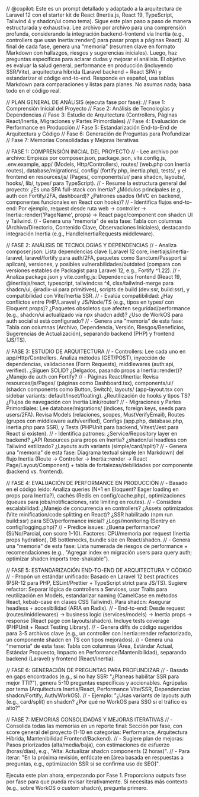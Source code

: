 // @copilot: Este es un prompt detallado y adaptado a la arquitectura de Laravel 12 con el starter kit de React (Inertia.js, React 19, TypeScript, Tailwind 4 y shadcn/ui como tema). Sigue este plan paso a paso de manera estructurada y exhaustiva. Lee archivo por archivo para una comprensión profunda, considerando la integración backend-frontend vía Inertia (e.g., controllers que usan Inertia::render() para pasar props a páginas React). Al final de cada fase, genera una "memoria" (resumen clave en formato Markdown con hallazgos, riesgos y sugerencias iniciales). Luego, haz preguntas específicas para aclarar dudas y mejorar el análisis. El objetivo es evaluar la salud general, performance en producción (incluyendo SSR/Vite), arquitectura híbrida (Laravel backend + React SPA) y estandarizar el código end-to-end. Responde en español, usa tablas Markdown para comparaciones y listas para planes. No asumas nada; basa todo en el código real.

// PLAN GENERAL DE ANÁLISIS (ejecuta fase por fase):
// Fase 1: Comprensión Inicial del Proyecto
// Fase 2: Análisis de Tecnologías y Dependencias
// Fase 3: Estudio de Arquitectura (Controllers, Páginas React/Inertia, Migraciones y Partes Primordiales)
// Fase 4: Evaluación de Performance en Producción
// Fase 5: Estandarización End-to-End de Arquitectura y Código
// Fase 6: Generación de Preguntas para Profundizar
// Fase 7: Memorias Consolidadas y Mejoras Iterativas

// FASE 1: COMPRENSIÓN INICIAL DEL PROYECTO
// - Lee archivo por archivo: Empieza por composer.json, package.json, vite.config.js, .env.example, app/ (Models, Http/Controllers), routes/ (web.php con Inertia routes), database/migrations/, config/ (fortify.php, inertia.php), tests/, y el frontend en resources/js/ (Pages/, components/ui/ para shadcn, layouts/, hooks/, lib/, types/ para TypeScript).
// - Resume la estructura general del proyecto: ¿Es una SPA full-stack con Inertia? ¿Módulos principales (e.g., auth con Fortify/2FA, dashboard)? ¿Patrones usados (MVC en backend, componentes funcionales en React con hooks)?
// - Identifica flujos end-to-end: Por ejemplo, request desde ruta web -> controller -> Inertia::render('PageName', props) -> React page/component con shadcn UI y Tailwind.
// - Genera una "memoria" de esta fase: Tabla con columnas (Archivo/Directorio, Contenido Clave, Observaciones Iniciales), destacando integración Inertia (e.g., HandleInertiaRequests middleware).

// FASE 2: ANÁLISIS DE TECNOLOGIAS Y DEPENDENCIAS
// - Analiza composer.json: Lista dependencias clave (Laravel 12 core, inertiajs/inertia-laravel, laravel/fortify para auth/2FA, paquetes como Sanctum/Passport si aplican), versiones, y posibles vulnerabilidades/outdated (compara con versiones estables de Packagist para Laravel 12, e.g., Fortify ^1.22).
// - Analiza package.json y vite.config.js: Dependencias frontend (React 19, @inertiajs/react, typescript, tailwindcss ^4, clsx/tailwind-merge para shadcn/ui, @radix-ui para primitives), scripts de build (dev:ssr, build:ssr), y compatibilidad con Vite/Inertia SSR.
// - Evalúa compatibilidad: ¿Hay conflictos entre PHP/Laravel y JS/Node/TS (e.g., tipos en types/ con Eloquent props)? ¿Paquetes obsoletos que afecten seguridad/performance (e.g., shadcn/ui actualizado vía npx shadcn add)? ¿Uso de WorkOS para auth social si está configurado?
// - Genera una "memoria" de esta fase: Tabla con columnas (Archivo, Dependencia, Versión, Riesgos/Beneficios, Sugerencias de Actualización), separando backend (PHP) y frontend (JS/TS).

// FASE 3: ESTUDIO DE ARQUITECTURA
// - Controllers: Lee cada uno en app/Http/Controllers. Analiza métodos (GET/POST), inyección de dependencias, validaciones (Form Requests), middlewares (auth:api, verified). ¿Siguen SOLID? ¿Delgados, pasando props a Inertia::render()? ¿Manejo de auth con Fortify?
// - Páginas React/Inertia: Revisa resources/js/Pages/ (páginas como Dashboard.tsx), components/ui/ (shadcn components como Button, Switch), layouts/ (app-layout.tsx con sidebar variants: default/inset/floating). ¿Reutilización de hooks y tipos TS? ¿Flujos de navegación con Inertia Link/router?
// - Migraciones y Partes Primordiales: Lee database/migrations/ (índices, foreign keys, seeds para users/2FA). Revisa Models (relaciones, scopes, MustVerifyEmail), Routes (grupos con middleware auth/verified), Configs (app.php, database.php, inertia.php para SSR), y Tests (PHPUnit para backend, Vitest/Jest para React si existen).
// - Identifica patrones: ¿Service/Repository layer en backend? ¿API Resources para props en Inertia? ¿shadcn/ui headless con Tailwind estilizado? ¿Layouts auth variants (simple/card/split)?
// - Genera una "memoria" de esta fase: Diagrama textual simple (en Markdown) del flujo Inertia (Route -> Controller -> Inertia::render -> React Page/Layout/Component) + tabla de fortalezas/debilidades por componente (backend vs. frontend).

// FASE 4: EVALUACIÓN DE PERFORMANCE EN PRODUCCIÓN
// - Basado en el código leído: Analiza queries (N+1 en Eloquent? Eager loading en props para Inertia?), cachés (Redis en config/cache.php), optimizaciones (queues para jobs/notificaciones, rate limiting en routes).
// - Considera escalabilidad: ¿Manejo de concurrencia en controllers? ¿Assets optimizados (Vite minification/code splitting en React)? ¿SSR habilitado (npm run build:ssr) para SEO/performance inicial? ¿Logs/monitoring (Sentry en config/logging.php)?
// - Predice issues: ¿Buena performance? (Sí/No/Parcial, con score 1-10). Factores: CPU/memoria por request (Inertia props hydration), DB bottlenecks, bundle size en React/shadcn.
// - Genera una "memoria" de esta fase: Lista numerada de riesgos de performance + recomendaciones (e.g., "Agregar index en migración users para query auth; optimizar shadcn imports tree-shakable").

// FASE 5: ESTANDARIZACIÓN END-TO-END DE ARQUITECTURA Y CÓDIGO
// - Propón un estándar unificado: Basado en Laravel 12 best practices (PSR-12 para PHP, ESLint/Prettier + TypeScript strict para JS/TS). Sugiere refactor: Separar lógica de controllers a Services, usar Traits para reutilización en Models, estandarizar naming (CamelCase en métodos React, kebab-case en clases CSS Tailwind). Para shadcn: Asegurar headless + accesibilidad (ARIA en Radix).
// - End-to-end: Desde request (routes/middlewares) -> business logic (services/models) -> Inertia props -> response (React page con layouts/shadcn). Incluye tests coverage (PHPUnit + React Testing Library).
// - Genera diffs de código sugeridos para 3-5 archivos clave (e.g., un controller con Inertia::render refactorizado, un componente shadcn en TS con tipos mejorados).
// - Genera una "memoria" de esta fase: Tabla con columnas (Área, Estándar Actual, Estándar Propuesto, Impacto en Performance/Mantenibilidad), separando backend (Laravel) y frontend (React/Inertia).

// FASE 6: GENERACIÓN DE PREGUNTAS PARA PROFUNDIZAR
// - Basado en gaps encontrados (e.g., si no hay SSR: "¿Planeas habilitar SSR para mejor TTI?"), genera 5-10 preguntas específicas y accionables. Agrúpalas por tema (Arquitectura Inertia/React, Performance Vite/SSR, Dependencias shadcn/Fortify, Auth/WorkOS).
// - Ejemplo: "¿Usas variants de layouts auth (e.g., card/split) en shadcn? ¿Por qué no WorkOS para SSO si el tráfico es alto?"

// FASE 7: MEMORIAS CONSOLIDADAS Y MEJORAS ITERATIVAS
// - Consolida todas las memorias en un reporte final: Sección por fase, con score general del proyecto (1-10 en categorías: Performance, Arquitectura Híbrida, Mantenibilidad Frontend/Backend).
// - Sugiere plan de mejoras: Pasos priorizados (alta/media/baja), con estimaciones de esfuerzo (horas/días), e.g., "Alta: Actualizar shadcn components (2 horas)".
// - Para iterar: "En la próxima revisión, enfócate en [área basada en respuestas a preguntas, e.g., optimización SSR si se confirma uso de SEO]".

Ejecuta este plan ahora, empezando por Fase 1. Proporciona outputs fase por fase para que pueda revisar iterativamente. Si necesitas más contexto (e.g., sobre WorkOS o custom shadcn), pregunta primero.